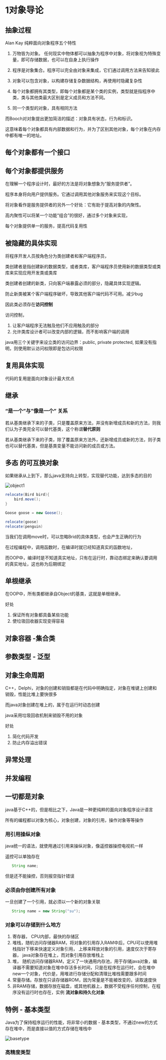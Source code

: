 # 1对象导论


## 抽象过程

Alan Kay 纯粹面向对象程序五个特性

1. 万物皆为对象。 任何现实中物体都可以抽象为程序中对象，将对象视为特殊变量，即可存储数据，也可以在自身上执行操作

2. 程序是对象集合。程序可以完全由对象来集成，它们通过调用方法来告知彼此

3. 对象可以包含对象，以构建存储复杂数据结构，再使用时隐藏复杂性

4. 每个对象都拥有其类型，即每个对象都是某个类的实例，类型就是指程序中类，类与其他类最大区别是定义成员和方法不同。

5. 同一个类型的对象，具有相同方法

而Booch对对象提出更加简洁的描述：对象具有状态，行为和标识。

这意味着每个对象都具有内部数据和行为，并为了区别其他对象，每个对象在内存中都有唯一的地址。

## 每个对象都有一个接口


## 每个对象都提供服务

在理解一个程序设计时，最好的方法是将对象想象为“服务提供者”。

程序本身将向用户提供服务。它通过调用其他对象服务来实现这个目标。

将对象看作是服务提供者的另外一个好处：它有助于提高对象的内聚性。

高内聚性可以将某一个功能“组合”的很好，通过多个对象来实现，

每个对象提供单一的服务，提高代码复用性

## 被隐藏的具体实现

将程序开发人员按角色分为类创建者和客户端程序员，

类创建者是指创建新的数据类型，或者类库，客户端程序员使用新的数据类型或类库来实现应用开发类或类库

类创建者创建的新类，只向客户端暴露必须的部分，隐藏具体实现逻辑。

防止新类被某个客户端程序破坏，导致其他客户端代码不可用。减少bug

因此类必须存在**访问控制**

访问控制，
1. 让客户端程序无法触及他们不应用触及的部分
2. 允许类库设计者可以改变内部的逻辑，而不影响客户端的调用

java用三个关键字来设立类的访问边界：public, private protected, 如果没有指明，则使用默认访问权限即是包访问权限

## 复用具体实现

代码的复用是面向对象设计最大优点

## 继承

### “是一个”与”像是一个” 关系

若从基类继承下来的子类，只是覆盖原来方法，并没有新增成员和新的方法，则我们认为子类完全可以替代基类，这个称谓**替代原则**

若从基类继承下来的子类，除了覆盖原来方法外，还新增成员或新的方法，则子类也可以替代基类，但是基类变量不能访问新的成员或方法。

## 多态	的可互换对象

如果继承从上到下，那么java支持向上转型，实现替代功能，达到多态的目的

![object1](object1.png)

```java
relocate(Bird bird){
	bird.move();
}

Goose goose = new Goose();

relocate(goose)
relocate(penguin)
```
当我们在调用move时，可以忽略Brid的具体类型，也会产生正确的行为

在过程编程中，调用函数时，在编译时就已经知道真实的函数地址，

而OOP中，编译时是不知道真实地址，只有在运行时，靠动态绑定来确认要调用的真实地址，这也称为后期绑定

## 单根继承

在OOP中，所有类都继承自Object的基类，这就是单根继承，

好处
1. 保证所有对象都具备某些功能
2. 使垃圾回收器实现变得容易


## 对象容器 -集合类

## 参数类型  - 泛型

## 对象生命周期

C++，Delphi，对象的创建和销毁都是在代码中明确指定，对象在堆键上创建和销毁，性能比堆上要快很多

而java对象创建在堆上的，属于在运行时动态创建

java采用垃圾回收机制来销毁不用的对象

好处
1. 简化代码开发
2. 防止内存溢出错误



## 异常处理

## 并发编程


## 一切都是对象

java基于C++的，但是相比之下，Java是一种更纯粹的面向对象程序设计语言

所有的编程都以对象为核心，对象创建，对象的引用，操作对象等等操作

### 用引用操纵对象

java统一的语法，就使用通过引用来操纵对象，像遥控器操控电视机一样

遥控可以单独存在
```java
   String name;
```
但是还不能操控，否则报空指针错误


### 必须由你创建所有对象
一旦创建了一个引用，就必须以一个新的对象关联
```java
   String name = new String("su");
```

### 对象可以存储到什么地方

1. 寄存器， CPU内部，最快的存储区
2. 堆栈，随机访问存储器RAM，将对象的引用存入RAM中后，CPU可以使用堆栈指针下移来快速定义对象引用，
上移来释放对象的引用，速度仅次于寄存器， java对象存在堆上，而对象引用存放堆栈上
3. 堆， 随机访问存储器RAM，定义了一块通用内存池，用于存储java对象，编译器不需要知道对象在堆中存活多长时间，只是在程序在运行时，会在堆中new一个对象，代价是，用堆进行存储分配和清理比堆栈需要跟多时间
4. 常量存储。存放在只读存储器ROM，因为常量是不能被改变的，读取速度快
5. 非RAM存储，数据存放在磁盘，或其他机器上，数据不受程序任何控制，在程序没有运行时也存在，实例 **流对象和持久化对象**


## 特例 - 基本类型

Java为了保持程序运行的性能，将非常小的数据 - 基本类型，不通过new的方式存在堆中，而是直接以值的方式存储在堆栈中

![basetype](basetype.png)
### 高精度类型

